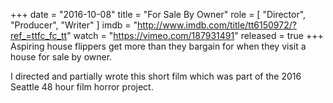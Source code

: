 +++
date = "2016-10-08"
title = "For Sale By Owner"
role = [ "Director", "Producer", "Writer" ]
imdb = "http://www.imdb.com/title/tt6150972/?ref_=ttfc_fc_tt"
watch = "https://vimeo.com/187931491"
released = true
+++
Aspiring house flippers get more than they bargain for when they visit a house
for sale by owner.

I directed and partially wrote this short film which was part of the 2016 Seattle
48 hour film horror project.
